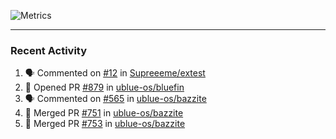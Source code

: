 ![Metrics](https://metrics.lecoq.io/KyleGospo?template=classic&base=header%2C%20activity%2C%20community%2C%20repositories%2C%20metadata&base.indepth=false&base.hireable=false&base.skip=false&config.timezone=America%2FLos_Angeles)

---
### Recent Activity
<!--START_SECTION:activity-->
1. 🗣 Commented on [#12](https://github.com/Supreeeme/extest/issues/12#issuecomment-1934772850) in [Supreeeme/extest](https://github.com/Supreeeme/extest)
2. 💪 Opened PR [#879](https://github.com/ublue-os/bluefin/pull/879) in [ublue-os/bluefin](https://github.com/ublue-os/bluefin)
3. 🗣 Commented on [#565](https://github.com/ublue-os/bazzite/pull/565#issuecomment-1932984395) in [ublue-os/bazzite](https://github.com/ublue-os/bazzite)
4. 🎉 Merged PR [#751](https://github.com/ublue-os/bazzite/pull/751) in [ublue-os/bazzite](https://github.com/ublue-os/bazzite)
5. 🎉 Merged PR [#753](https://github.com/ublue-os/bazzite/pull/753) in [ublue-os/bazzite](https://github.com/ublue-os/bazzite)
<!--END_SECTION:activity-->
